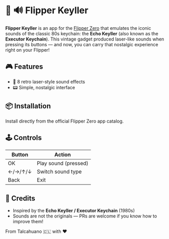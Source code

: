 # 🔫 🔊 Flipper Keyller

**Flipper Keyller** is an app for the [Flipper Zero](https://flipperzero.one/) that emulates the iconic sounds of the classic 80s keychain: the **Echo Keyller** (also known as the **Executor Keychain**). This vintage gadget produced laser-like sounds when pressing its buttons — and now, you can carry that nostalgic experience right on your Flipper!


## 🎮 Features

- 🎵 8 retro laser-style sound effects  
- 📟 Simple, nostalgic interface  

## 📦 Installation

Install directly from the official Flipper Zero app catalog.


## 🕹️ Controls

| Button  | Action                  |
|---------|-------------------------|
| OK      | Play sound (pressed)              |
| ←/→/↑/↓ | Switch sound type       |
| Back    | Exit                    |


## 👾 Credits

- Inspired by the **Echo Keyller / Executor Keychain** (1980s)  
- Sounds are not the originals — PRs are welcome if you know how to improve them!


From Talcahuano 🇨🇱 with ❤  
